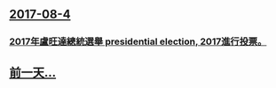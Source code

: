 ## [2017-08-4](/zh/news/2017/08/4/index.md)

##### 
### [2017年盧旺達總統選舉 presidential election, 2017進行投票。 ](/zh/news/2017/08/4/2017年盧旺達總統選舉-presidential-election-2017進行投票.md)
## [前一天...](/zh/news/2017/08/1/index.md)

